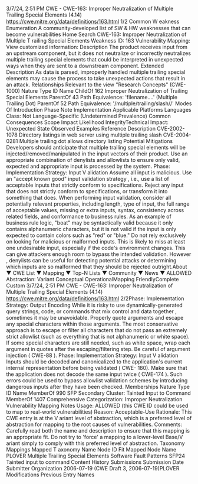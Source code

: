 3/7/24, 2:51 PM CWE - CWE-163: Improper Neutralization of Multiple Trailing Special Elements (4.14)
https://cwe.mitre.org/data/deﬁnitions/163.html 1/2
Common W eakness Enumeration
A community-developed list of SW & HW weaknesses that can become
vulnerabilities
Home Search
CWE-163: Improper Neutralization of Multiple T railing Special Elements
Weakness ID: 163
Vulnerability Mapping: 
View customized information:
 Description
The product receives input from an upstream component, but it does not neutralize or incorrectly neutralizes multiple trailing special
elements that could be interpreted in unexpected ways when they are sent to a downstream component.
 Extended Description
As data is parsed, improperly handled multiple trailing special elements may cause the process to take unexpected actions that result
in an attack.
 Relationships
 Relevant to the view "Research Concepts" (CWE-1000)
Nature Type ID Name
ChildOf 162 Improper Neutralization of Trailing Special Elements
ParentOf 43 Path Equivalence: 'filename....' (Multiple Trailing Dot)
ParentOf 52 Path Equivalence: '/multiple/trailing/slash//'
 Modes Of Introduction
Phase Note
Implementation
 Applicable Platforms
Languages
Class: Not Language-Specific (Undetermined Prevalence)
 Common Consequences
Scope Impact Likelihood
IntegrityTechnical Impact: Unexpected State
 Observed Examples
Reference Description
CVE-2002-1078 Directory listings in web server using multiple trailing slash
CVE-2004-0281 Multiple trailing dot allows directory listing
 Potential Mitigations
Developers should anticipate that multiple trailing special elements will be injected/removed/manipulated in the input vectors of
their product. Use an appropriate combination of denylists and allowlists to ensure only valid, expected and appropriate input is
processed by the system.
Phase: Implementation
Strategy: Input V alidation
Assume all input is malicious. Use an "accept known good" input validation strategy , i.e., use a list of acceptable inputs that
strictly conform to specifications. Reject any input that does not strictly conform to specifications, or transform it into something
that does.
When performing input validation, consider all potentially relevant properties, including length, type of input, the full range of
acceptable values, missing or extra inputs, syntax, consistency across related fields, and conformance to business rules. As an
example of business rule logic, "boat" may be syntactically valid because it only contains alphanumeric characters, but it is not
valid if the input is only expected to contain colors such as "red" or "blue."
Do not rely exclusively on looking for malicious or malformed inputs. This is likely to miss at least one undesirable input,
especially if the code's environment changes. This can give attackers enough room to bypass the intended validation. However ,
denylists can be useful for detecting potential attacks or determining which inputs are so malformed that they should be rejected
outright.About ▼ CWE List ▼ Mapping ▼ Top-N Lists ▼ Community ▼ News ▼
ALLOWED
Abstraction: Variant
Conceptual OperationalMapping
FriendlyComplete Custom
3/7/24, 2:51 PM CWE - CWE-163: Improper Neutralization of Multiple Trailing Special Elements (4.14)
https://cwe.mitre.org/data/deﬁnitions/163.html 2/2Phase: Implementation
Strategy: Output Encoding
While it is risky to use dynamically-generated query strings, code, or commands that mix control and data together , sometimes it
may be unavoidable. Properly quote arguments and escape any special characters within those arguments. The most
conservative approach is to escape or filter all characters that do not pass an extremely strict allowlist (such as everything that is
not alphanumeric or white space). If some special characters are still needed, such as white space, wrap each argument in
quotes after the escaping/filtering step. Be careful of argument injection ( CWE-88 ).
Phase: Implementation
Strategy: Input V alidation
Inputs should be decoded and canonicalized to the application's current internal representation before being validated ( CWE-
180). Make sure that the application does not decode the same input twice ( CWE-174 ). Such errors could be used to bypass
allowlist validation schemes by introducing dangerous inputs after they have been checked.
 Memberships
Nature Type ID Name
MemberOf 990 SFP Secondary Cluster: Tainted Input to Command
MemberOf 1407 Comprehensive Categorization: Improper Neutralization
 Vulnerability Mapping Notes
Usage: ALLOWED (this CWE ID could be used to map to real-world vulnerabilities)
Reason: Acceptable-Use
Rationale:
This CWE entry is at the V ariant level of abstraction, which is a preferred level of abstraction for mapping to the root causes of
vulnerabilities.
Comments:
Carefully read both the name and description to ensure that this mapping is an appropriate fit. Do not try to 'force' a mapping to a
lower-level Base/V ariant simply to comply with this preferred level of abstraction.
 Taxonomy Mappings
Mapped T axonomy Name Node ID Fit Mapped Node Name
PLOVER Multiple Trailing Special Elements
Software Fault Patterns SFP24 Tainted input to command
 Content History
 Submissions
Submission Date Submitter Organization
2006-07-19
(CWE Draft 3, 2006-07-19)PLOVER
 Modifications
 Previous Entry Names
